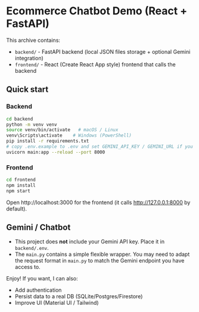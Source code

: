 # Ecommerce Chatbot Demo (React + FastAPI)

This archive contains:
- `backend/` - FastAPI backend (local JSON files storage + optional Gemini integration)
- `frontend/` - React (Create React App style) frontend that calls the backend

## Quick start

### Backend
```bash
cd backend
python -m venv venv
source venv/bin/activate   # macOS / Linux
venv\Scripts\activate    # Windows (PowerShell)
pip install -r requirements.txt
# copy .env.example to .env and set GEMINI_API_KEY / GEMINI_URL if you want real chatbot replies
uvicorn main:app --reload --port 8000
```

### Frontend
```bash
cd frontend
npm install
npm start
```

Open http://localhost:3000 for the frontend (it calls http://127.0.0.1:8000 by default).

## Gemini / Chatbot
- This project does **not** include your Gemini API key. Place it in `backend/.env`.
- The `main.py` contains a simple flexible wrapper. You may need to adapt the request format in `main.py` to match the Gemini endpoint you have access to.

Enjoy! If you want, I can also:
- Add authentication
- Persist data to a real DB (SQLite/Postgres/Firestore)
- Improve UI (Material UI / Tailwind)
